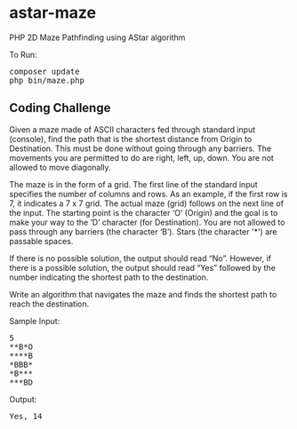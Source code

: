 astar-maze
==========

PHP 2D Maze Pathfinding using AStar algorithm

To Run:
<pre>
composer update
php bin/maze.php
</pre>

Coding Challenge
----------------

Given a maze made of ASCII characters fed through standard input (console), find the path that is the shortest distance
from Origin to Destination. This must be done without going through any barriers. The movements you are permitted to do
are right, left, up, down. You are not allowed to move diagonally.

The maze is in the form of a grid. The first line of the standard input specifies the number of columns and rows. As an
example, if the first row is 7, it indicates a 7 x 7 grid. The actual maze (grid) follows on the next line of the input.
The starting point is the character ‘O’ (Origin) and the goal is to make your way to the ‘D’ character (for Destination).
You are not allowed to pass through any barriers (the character ‘B’). Stars (the character '*') are passable spaces.

If there is no possible solution, the output should read “No”. However, if there is a possible solution, the output
should read “Yes” followed by the number indicating the shortest path to the destination.

Write an algorithm that navigates the maze and finds the shortest path to reach the destination.

Sample Input:
<pre>
5
**B*O
****B
*BBB*
*B***
***BD
</pre>
Output:
<pre>
Yes, 14
</pre>